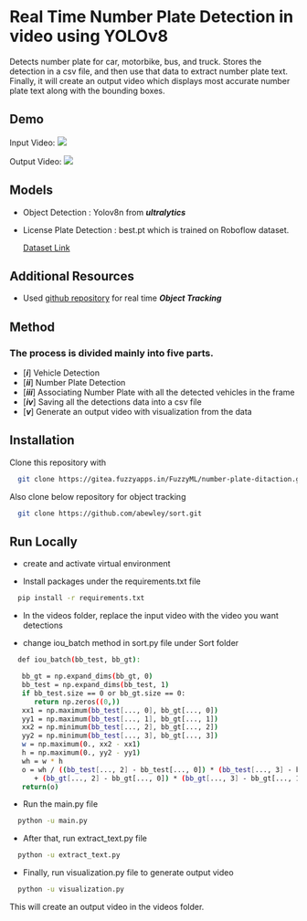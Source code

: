 
# Real Time Number Plate Detection in video using YOLOv8 

Detects number plate for car, motorbike, bus, and truck. Stores the detection in a csv file, and then use that data to extract number plate text. Finally, it will create an output video which displays most accurate number plate text along with the bounding boxes.


## Demo

Input Video:
![](https://gitea.fuzzyapps.in/FuzzyML/number-plate-ditaction/src/branch/master/input-gif.gif)

Output Video:
![](https://gitea.fuzzyapps.in/FuzzyML/number-plate-ditaction/src/branch/master/out-gif.gif)


## Models

* Object Detection : Yolov8n from __*ultralytics*__

* License Plate Detection : best.pt which is trained on Roboflow dataset. 
    
    [Dataset Link](https://universe.roboflow.com/matheus-santos-almeida/car_license_plate/dataset/1)
## Additional Resources

* Used [github repository](https://github.com/abewley/sort) for real time __*Object Tracking*__  
## Method

### The process is divided mainly into five parts.

* [__*i*__] Vehicle Detection
* [__*ii*__] Number Plate Detection
* [__*iii*__] Associating Number Plate with all the detected vehicles in the frame
* [__*iv*__] Saving all the detections data into a csv file
* [__*v*__] Generate an output video with visualization from the data

## Installation

Clone this repository with  

```bash
  git clone https://gitea.fuzzyapps.in/FuzzyML/number-plate-ditaction.git
```

Also clone below repository for object tracking

```bash
  git clone https://github.com/abewley/sort.git
```


## Run Locally
* create and activate virtual environment 

* Install packages under the requirements.txt file 

```bash
  pip install -r requirements.txt
```
* In the videos folder, replace the input video with the video you want detections 

* change iou_batch method in sort.py file under Sort folder
```bash
  def iou_batch(bb_test, bb_gt):

   bb_gt = np.expand_dims(bb_gt, 0)
   bb_test = np.expand_dims(bb_test, 1)
   if bb_test.size == 0 or bb_gt.size == 0:
      return np.zeros((0,))
   xx1 = np.maximum(bb_test[..., 0], bb_gt[..., 0])
   yy1 = np.maximum(bb_test[..., 1], bb_gt[..., 1])
   xx2 = np.minimum(bb_test[..., 2], bb_gt[..., 2])
   yy2 = np.minimum(bb_test[..., 3], bb_gt[..., 3])
   w = np.maximum(0., xx2 - xx1)
   h = np.maximum(0., yy2 - yy1)
   wh = w * h
   o = wh / ((bb_test[..., 2] - bb_test[..., 0]) * (bb_test[..., 3] - bb_test[..., 1])                                      
      + (bb_gt[..., 2] - bb_gt[..., 0]) * (bb_gt[..., 3] - bb_gt[..., 1]) - wh)                                              
   return(o)  
```

* Run the main.py file
```bash
  python -u main.py
```

* After that, run extract_text.py file

```bash
  python -u extract_text.py
```

* Finally, run visualization.py file to generate output video

```bash
  python -u visualization.py
```
This will create an output video in the videos folder.
